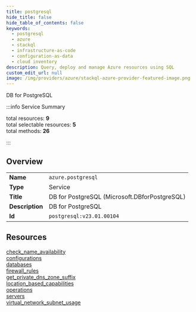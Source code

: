 ```yaml
---
title: postgresql
hide_title: false
hide_table_of_contents: false
keywords:
  - postgresql
  - azure
  - stackql
  - infrastructure-as-code
  - configuration-as-data
  - cloud inventory
description: Query, deploy and manage Azure resources using SQL
custom_edit_url: null
image: /img/providers/azure/stackql-azure-provider-featured-image.png
---
```

DB for PostgreSQL  
    
:::info Service Summary

<div class="row">
<div class="providerDocColumn">
<span>total resources:&nbsp;<b>9</b></span><br />
<span>total selectable resources:&nbsp;<b>5</b></span><br />
<span>total methods:&nbsp;<b>26</b></span><br />
</div>
</div>

:::

## Overview
<table><tbody>
<tr><td><b>Name</b></td><td><code>azure.postgresql</code></td></tr>
<tr><td><b>Type</b></td><td>Service</td></tr>
<tr><td><b>Title</b></td><td>DB for PostgreSQL (Microsoft.DBforPostgreSQL)</td></tr>
<tr><td><b>Description</b></td><td>DB for PostgreSQL</td></tr>
<tr><td><b>Id</b></td><td><code>postgresql:v23.01.00104</code></td></tr>
</tbody></table>

## Resources
<div class="row">
<div class="providerDocColumn">
<a href="/providers/azure/postgresql/check_name_availability/">check_name_availability</a><br />
<a href="/providers/azure/postgresql/configurations/">configurations</a><br />
<a href="/providers/azure/postgresql/databases/">databases</a><br />
<a href="/providers/azure/postgresql/firewall_rules/">firewall_rules</a><br />
<a href="/providers/azure/postgresql/get_private_dns_zone_suffix/">get_private_dns_zone_suffix</a><br />
</div>
<div class="providerDocColumn">
<a href="/providers/azure/postgresql/location_based_capabilities/">location_based_capabilities</a><br />
<a href="/providers/azure/postgresql/operations/">operations</a><br />
<a href="/providers/azure/postgresql/servers/">servers</a><br />
<a href="/providers/azure/postgresql/virtual_network_subnet_usage/">virtual_network_subnet_usage</a><br />
</div>
</div>
